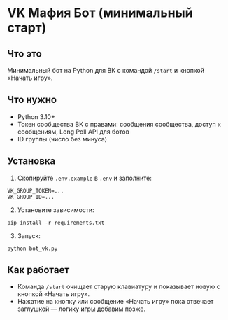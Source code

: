 # VK Мафия Бот (минимальный старт)

## Что это
Минимальный бот на Python для ВК с командой `/start` и кнопкой «Начать игру».

## Что нужно
- Python 3.10+
- Токен сообщества ВК с правами: сообщения сообщества, доступ к сообщениям, Long Poll API для ботов
- ID группы (число без минуса)

## Установка
1. Скопируйте `.env.example` в `.env` и заполните:
```
VK_GROUP_TOKEN=...
VK_GROUP_ID=...
```
2. Установите зависимости:
```
pip install -r requirements.txt
```
3. Запуск:
```
python bot_vk.py
```

## Как работает
- Команда `/start` очищает старую клавиатуру и показывает новую с кнопкой «Начать игру».
- Нажатие на кнопку или сообщение «Начать игру» пока отвечает заглушкой — логику игры добавим позже.